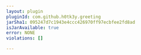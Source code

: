 ```yaml
---
layout: plugin
pluginId: com.github.h0tk3y.greeting
jarSha1: 095247d7c1943e4ccc426970ff97ecbfee2fd8ad
isJarAvailable: true
error: NONE
violations: []

---
```


